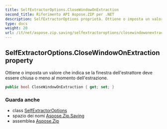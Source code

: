 ```yaml
---
title: SelfExtractorOptions.CloseWindowOnExtraction
second_title: Riferimento API Aspose.ZIP per .NET
description: SelfExtractorOptions proprietà. Ottiene o imposta un valore che indica se la finestra dellestrattore deve essere chiusa o meno al momento dellestrazione.
type: docs
weight: 20
url: /it/net/aspose.zip.saving/selfextractoroptions/closewindowonextraction/
---
```

## SelfExtractorOptions.CloseWindowOnExtraction property

Ottiene o imposta un valore che indica se la finestra dell'estrattore deve essere chiusa o meno al momento dell'estrazione.

```csharp
public bool CloseWindowOnExtraction { get; set; }
```

### Guarda anche

* class [SelfExtractorOptions](../)
* spazio dei nomi [Aspose.Zip.Saving](../../selfextractoroptions/)
* assemblea [Aspose.Zip](../../../)


